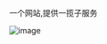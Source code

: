 一个网站,提供一揽子服务

![image](https://github.com/YangWenLong123/cxy-web-tool/assets/37095223/11774f24-f9b3-4ca3-aabf-685a761fb9f0)
